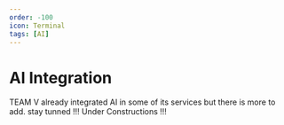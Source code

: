 ```yaml
---
order: -100
icon: Terminal
tags: [AI]
---
```

# AI Integration

TEAM V already integrated AI in some of its services but there is more to add. stay tunned 
!!!
Under Constructions
!!!
